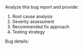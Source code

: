 Analyze this bug report and provide:

1. Root cause analysis
2. Severity assessment
3. Recommended fix approach
4. Testing strategy

Bug details:
